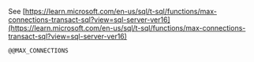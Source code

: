 See [https://learn.microsoft.com/en-us/sql/t-sql/functions/max-connections-transact-sql?view=sql-server-ver16](https://learn.microsoft.com/en-us/sql/t-sql/functions/max-connections-transact-sql?view=sql-server-ver16)
```
@@MAX_CONNECTIONS
```
